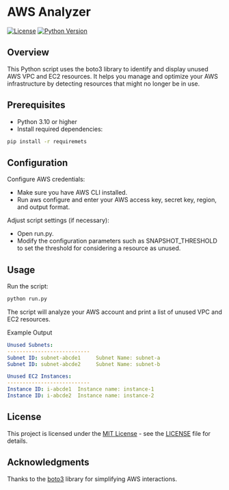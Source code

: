 # AWS Analyzer

[![License](https://img.shields.io/badge/License-MIT-blue.svg)](https://opensource.org/licenses/MIT)
[![Python Version](https://img.shields.io/badge/Python-3.10%2B-blue)](https://www.python.org/downloads/)

## Overview
This Python script uses the boto3 library to identify and display unused AWS VPC and EC2 resources. It helps you manage and optimize your AWS infrastructure by detecting resources that might no longer be in use.

## Prerequisites

- Python 3.10 or higher
- Install required dependencies:

```bash
pip install -r requiremets
```

## Configuration

Configure AWS credentials:

- Make sure you have AWS CLI installed.
- Run aws configure and enter your AWS access key, secret key, region, and output format.

Adjust script settings (if necessary):

- Open run.py.
- Modify the configuration parameters such as SNAPSHOT_THRESHOLD to set the threshold for considering a resource as unused.

## Usage

Run the script:

```bash
python run.py
```

The script will analyze your AWS account and print a list of unused VPC and EC2 resources.

Example Output

```yaml
Unused Subnets:
---------------------------
Subnet ID: subnet-abcde1     Subnet Name: subnet-a
Subnet ID: subnet-abcde2     Subnet Name: subnet-b

Unused EC2 Instances:
---------------------------
Instance ID: i-abcde1  Instance name: instance-1
Instance ID: i-abcde2  Instance name: instance-2
```

## License

This project is licensed under the [MIT License](https://opensource.org/licenses/MIT) - see the [LICENSE](LICENSE) file for details.

## Acknowledgments

Thanks to the [boto3](https://boto3.amazonaws.com/v1/documentation/api/latest/index.html) library for simplifying AWS interactions.
